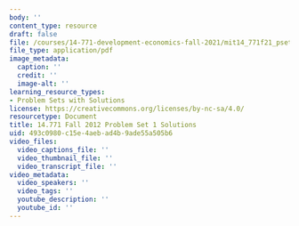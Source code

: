 ```yaml
---
body: ''
content_type: resource
draft: false
file: /courses/14-771-development-economics-fall-2021/mit14_771f21_pset1_sol.pdf
file_type: application/pdf
image_metadata:
  caption: ''
  credit: ''
  image-alt: ''
learning_resource_types:
- Problem Sets with Solutions
license: https://creativecommons.org/licenses/by-nc-sa/4.0/
resourcetype: Document
title: 14.771 Fall 2012 Problem Set 1 Solutions
uid: 493c0980-c15e-4aeb-ad4b-9ade55a505b6
video_files:
  video_captions_file: ''
  video_thumbnail_file: ''
  video_transcript_file: ''
video_metadata:
  video_speakers: ''
  video_tags: ''
  youtube_description: ''
  youtube_id: ''
---
```

